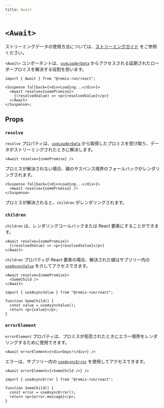 ```yaml
---
title: Await
---
```


# `<Await>`

ストリーミングデータの使用方法については、[ストリーミングガイド][streaming_guide] をご参照ください。

`<Await>` コンポーネントは、[`useLoaderData`][use_loader_data] からアクセスされる延期されたローダープロミスを解決する役割を担います。

```tsx
import { Await } from "@remix-run/react";

<Suspense fallback={<div>Loading...</div>}>
  <Await resolve={somePromise}>
    {(resolvedValue) => <p>{resolvedValue}</p>}
  </Await>
</Suspense>;
```

## Props

### `resolve`

`resolve` プロパティは、[`useLoaderData`][use_loader_data] から取得したプロミスを受け取り、データがストリーミングされたときに解決します。

```tsx
<Await resolve={somePromise} />
```

プロミスが解決されない場合、親のサスペンス境界のフォールバックがレンダリングされます。

```tsx
<Suspense fallback={<div>Loading...</div>}>
  <Await resolve={somePromise} />
</Suspense>
```

プロミスが解決されると、`children` がレンダリングされます。

### `children`

`children` は、レンダリングコールバックまたは React 要素にすることができます。

```tsx
<Await resolve={somePromise}>
  {(resolvedValue) => <p>{resolvedValue}</p>}
</Await>
```

`children` プロパティが React 要素の場合、解決された値はサブツリー内の [`useAsyncValue`][use_async_value] を介してアクセスできます。

```tsx
<Await resolve={somePromise}>
  <SomeChild />
</Await>
```

```tsx
import { useAsyncValue } from "@remix-run/react";

function SomeChild() {
  const value = useAsyncValue();
  return <p>{value}</p>;
}
```

### `errorElement`

`errorElement` プロパティは、プロミスが拒否されたときにエラー境界をレンダリングするために使用できます。

```tsx
<Await errorElement={<div>Oops!</div>} />
```

エラーは、サブツリー内の [`useAsyncError`][use_async_error] を使用してアクセスできます。

```tsx
<Await errorElement={<SomeChild />} />
```

```tsx
import { useAsyncError } from "@remix-run/react";

function SomeChild() {
  const error = useAsyncError();
  return <p>{error.message}</p>;
}
```

[streaming_guide]: ../guides/streaming
[use_loader_data]: ../hooks/use-loader-data
[use_async_value]: ../hooks/use-async-value
[use_async_error]: ../hooks/use-async-error

